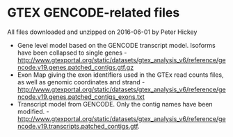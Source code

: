 # GTEX GENCODE-related files

All files downloaded and unzipped on 2016-06-01 by Peter Hickey

- Gene level model based on the GENCODE transcript model. Isoforms have been collapsed to single genes
        - http://www.gtexportal.org/static/datasets/gtex_analysis_v6/reference/gencode.v19.genes.patched_contigs.gtf.gz
- Exon Map giving the exon identifiers used in the GTEx read counts files, as well as genomic coordinates and strand
        - http://www.gtexportal.org/static/datasets/gtex_analysis_v6/reference/gencode.v19.genes.patched_contigs_exons.txt
- Transcript model from GENCODE. Only the contig names have been modified.
        - http://www.gtexportal.org/static/datasets/gtex_analysis_v6/reference/gencode.v19.transcripts.patched_contigs.gtf.
